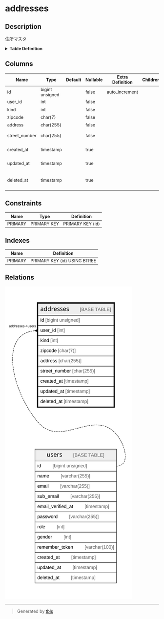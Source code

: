 # addresses

## Description

住所マスタ

<details>
<summary><strong>Table Definition</strong></summary>

```sql
CREATE TABLE `addresses` (
  `id` bigint unsigned NOT NULL AUTO_INCREMENT,
  `user_id` int NOT NULL COMMENT 'ユーザーID',
  `kind` int NOT NULL COMMENT '住所種別',
  `zipcode` char(7) COLLATE utf8mb4_unicode_ci NOT NULL COMMENT '郵便番号',
  `address` char(255) COLLATE utf8mb4_unicode_ci NOT NULL COMMENT '住所',
  `street_number` char(255) COLLATE utf8mb4_unicode_ci NOT NULL COMMENT '丁目・番地・号',
  `created_at` timestamp NULL DEFAULT NULL,
  `updated_at` timestamp NULL DEFAULT NULL,
  `deleted_at` timestamp NULL DEFAULT NULL,
  PRIMARY KEY (`id`)
) ENGINE=InnoDB DEFAULT CHARSET=utf8mb4 COLLATE=utf8mb4_unicode_ci
```

</details>

## Columns

| Name | Type | Default | Nullable | Extra Definition | Children | Parents | Comment |
| ---- | ---- | ------- | -------- | ---------------- | -------- | ------- | ------- |
| id | bigint unsigned |  | false | auto_increment |  |  | PrimaryKey |
| user_id | int |  | false |  |  | [users](users.md) | ユーザーID |
| kind | int |  | false |  |  |  | 住所種別 |
| zipcode | char(7) |  | false |  |  |  | 郵便番号 |
| address | char(255) |  | false |  |  |  | 住所 |
| street_number | char(255) |  | false |  |  |  | 丁目・番地・号 |
| created_at | timestamp |  | true |  |  |  | レコード作成日時 |
| updated_at | timestamp |  | true |  |  |  | レコード更新日時 |
| deleted_at | timestamp |  | true |  |  |  | レコードソフトデリート日時 |

## Constraints

| Name | Type | Definition |
| ---- | ---- | ---------- |
| PRIMARY | PRIMARY KEY | PRIMARY KEY (id) |

## Indexes

| Name | Definition |
| ---- | ---------- |
| PRIMARY | PRIMARY KEY (id) USING BTREE |

## Relations

![er](addresses.svg)

---

> Generated by [tbls](https://github.com/k1LoW/tbls)
